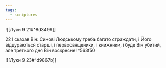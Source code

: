 ```yaml
---
tags:
  - scriptures
---
```


![[Луки 9 21#^8d3499]]

22 І сказав Він: Синові Людському треба багато страждати, і Його відцураються старші, і первосвященики, і книжники, і буде Він убитий, але третього дня Він воскресне! ^563f50

![[Луки 9 23#^d9867b]]